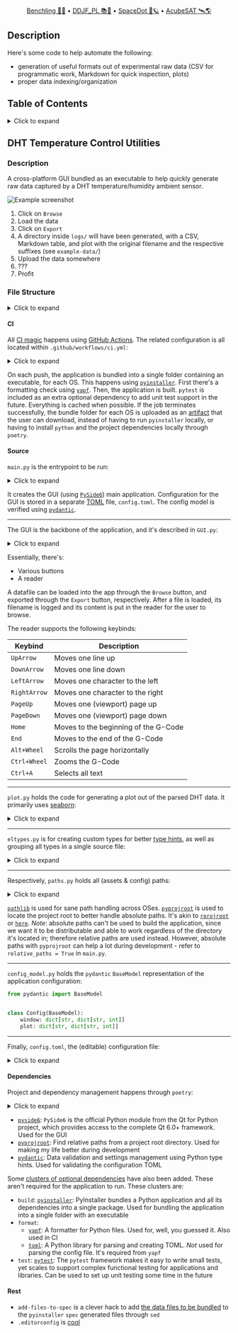 <div align="center">
<p>
    <a href="https://benchling.com/organizations/acubesat/">Benchling 🎐🧬</a> &bull;
    <a href="https://gitlab.com/acubesat/documentation/cdr-public/-/blob/master/DDJF/DDJF_PL.pdf?expanded=true&viewer=rich">DDJF_PL 📚🧪</a> &bull;
    <a href="https://spacedot.gr/">SpaceDot 🌌🪐</a> &bull;
    <a href="https://acubesat.spacedot.gr/">AcubeSAT 🛰️🌎</a>
</p>
</div>

## Description

Here's some code to help automate the following:

- generation of useful formats out of experimental raw data (CSV for programmatic work, Markdown for quick inspection, plots)
- proper data indexing/organization

## Table of Contents

<details>
<summary>Click to expand</summary>

- [Description](#description)
- [Table of Contents](#table-of-contents)
- [DHT Temperature Control Utilities](#dht-temperature-control-utilities)
  - [Description](#description-1)
  - [File Structure](#file-structure)
    - [CI](#ci)
    - [Source](#source)
    - [Dependencies](#dependencies)
    - [Rest](#rest)

</details>

## DHT Temperature Control Utilities

### Description

A cross-platform GUI bundled as an executable to help quickly generate raw data captured by a DHT temperature/humidity ambient sensor.

![Example screenshot](/assets/screenshot.png)

1. Click on `Browse`
2. Load the data
3. Click on `Export`
4. A directory inside `logs/` will have been generated, with a CSV, Markdown table, and plot with the original filename and the respective suffixes (see `example-data/`)
5. Upload the data somewhere
6. ???
7. Profit

### File Structure

<details>
<summary>Click to expand</summary>

```graphql
./.github/workflows
└─ ci.yml
./src/
├─ config_model.py
├─ config.toml
├─ eltypes.py
├─ GUI.py
├─ IOUtils.py
├─ main.py
├─ operators.py
├─ paths.py
└─ plot.py
.editorconfig
add-files-to-spec
poetry.lock
poetry.toml
pyproject.toml
```

</details>

#### CI

All [CI magic](https://github.com/AcubeSAT/imaging-system/actions/workflows/ci.yml) happens using [GitHub Actions](https://docs.github.com/en/actions).
The related configuration is all located within `.github/workflows/ci.yml`:

<details>
<summary>Click to expand</summary>

```yaml
name: CI
run-name: ${{ github.actor }} is running 🚀
on: [push] # Triggered by push.

jobs:
  ci:
    strategy:
      fail-fast: false # Don't fail all jobs if a single job fails.
      matrix:
        python-version: ["3.11"]
        poetry-version: ["1.2.2"] # Poetry is used for project/dependency management.
        os: [ubuntu-latest, macos-latest, windows-latest]
        include: # Where pip stores its cache is OS-dependent.
          - pip-cache-path: ~/.cache
            os: ubuntu-latest
          - pip-cache-path: ~/.cache
            os: macos-latest
          - pip-cache-path: ~\appdata\local\pip\cache
            os: windows-latest
    defaults:
      run:
        shell: bash # For sane consistent scripting throughout.
        working-directory: ./hotbed-enclosure/temperature-control
    runs-on: ${{ matrix.os }} # For each OS:
    steps:
      - name: Check out repository
        uses: actions/checkout@v3
      - name: Setup Python
        id: setup-python
        uses: actions/setup-python@v4
        with:
          python-version: ${{ matrix.python-version }}
      - name: Install Poetry
        uses: snok/install-poetry@v1
        with:
          version: ${{ matrix.poetry-version }}
          virtualenvs-create: true
          virtualenvs-in-project: true # Otherwise the venv will be the same across all OSes.
          installer-parallel: true
      - name: Load cached venv
        id: cached-pip-wheels
        uses: actions/cache@v3
        with:
          path: ${{ matrix.pip-cache-path }}
          key: venv-${{ runner.os }}-${{ steps.setup-python.outputs.python-version }}-${{ hashFiles('**/poetry.lock') }}
      - name: Install dependencies
        run: poetry install --no-interaction --no-root -E build -E format # https://github.com/python-poetry/poetry/issues/1227
      - name: Check formatting
        run: |
          source $VENV
          yapf -drp --no-local-style --style "facebook" temperature_control/
      - name: Build for ${{ matrix.os }}
        run: | # https://stackoverflow.com/questions/19456518/error-when-using-sed-with-find-command-on-os-x-invalid-command-code
          source $VENV
          pyi-makespec temperature_control/main.py
          if [ "$RUNNER_OS" == "macOS" ]; then
            sed -i '' -e '2 r add-files-to-spec' main.spec
            sed -i '' -e 's/datas=\[]/datas=added_files/' main.spec
          else
            sed -i '2 r add-files-to-spec' main.spec
            sed -i 's/datas=\[]/datas=added_files/' main.spec
          fi
          pyinstaller main.spec
      - name: Archive binary artifacts
        uses: actions/upload-artifact@v3
        with:
          name: ${{ matrix.os }}-bundle
          path: ./hotbed-enclosure/temperature-control/dist
```

</details>

On each push, the application is bundled into a single folder containing an executable, for each OS.
This happens using [`pyinstaller`](https://www.pyinstaller.org/).
First there's a formatting check using [`yapf`](https://github.com/google/yapf).
Then, the application is built.
`pytest` is included as an extra optional dependency to add unit test support in the future.
Everything is cached when possible.
If the job terminates successfully, the bundle folder for each OS is uploaded as an [artifact](https://github.com/AcubeSAT/imaging-system/actions/runs/3692814721) that the user can download, instead of having to run `pyinstaller` locally, or having to install `python` and the project dependencies locally through `poetry`.

#### Source

`main.py` is the entrypoint to be run:

<details>
<summary>Click to expand</summary>

```python
import logging
from sys import exit

from PySide6.QtWidgets import QApplication
# Yes, tabulate is unused here.
# However, it's an optional dependency of pandas
# needed to convert a DataFrame to a markdown table
# and I didn't find any other way to tell pyinstaller
# that it has to bundle tabulate too.
# So keep this line.
import tabulate

from GUI import TempLogUtilsGUI
from IOUtils import read_config
from paths import get_path

if __name__ == "__main__":
    logging.basicConfig(
        level=logging.INFO,
        format='%(asctime)s - %(levelname)s - %(message)s',
        datefmt='%d-%b-%y %H:%M:%S'
    )
    logging.info("Logger initialized.")

    RELATIVE_PATHS = True

    CONFIG = read_config(get_path("config", RELATIVE_PATHS))
    if not CONFIG:
        logging.error("Loading the configuration file failed.")
        exit(1)
    logging.info("Configuration file loaded successfully.")

    WINDOW_CONFIG = CONFIG.window
    PLOT_CONFIG = CONFIG.plot

    app = QApplication([])

    logging.info("Starting main window.")
    window = TempLogUtilsGUI(PLOT_CONFIG, RELATIVE_PATHS)
    window.resize(
        WINDOW_CONFIG["dimension"]["width"],
        WINDOW_CONFIG["dimension"]["height"]
    )
    window.show()
    logging.info("Window rendered successfully.")

    EXIT_CODE = app.exec()

    close_msg = "App exited successfully." if not EXIT_CODE else "App crashed."
    logging.info(close_msg)

    exit(EXIT_CODE)
```

</details>

It creates the GUI (using [`PySide6`](https://pypi.org/project/PySide6/)) main application.
Configuration for the GUI is stored in a separate [TOML](https://github.com/toml-lang/toml) file, `config.toml`.
The config model is verified using [`pydantic`](https://pydantic-docs.helpmanual.io/).

---

The GUI is the backbone of the application, and it's described in `GUI.py`:

<details>
<summary>Click to expand</summary>

```python
import logging
from pathlib import Path

from PySide6.QtWidgets import (
    QMainWindow, QGroupBox, QHBoxLayout, QPushButton, QLabel, QVBoxLayout,
    QWidget, QFileDialog, QPlainTextEdit
)

from eltypes import config
from IOUtils import data_to_markdown, data_to_csv, read_file, write_to_file
from paths import get_path
from plot import plot


class TempLogUtilsGUI(QMainWindow):
    def __init__(self, plot_config: config, relative_paths: bool):
        super().__init__()

        self.plot_config = plot_config
        self.relative_paths = relative_paths

        self._init_ui()

    def _init_ui(self) -> None:
        self._create_io_group_box()

        self.selected_file_path = QLabel(self.tr("Selected file: "))

        self.data_viewer = QPlainTextEdit()
        self.data_viewer.setReadOnly(True)

        main_layout = QVBoxLayout()
        main_layout.addWidget(self._io_group_box)
        main_layout.addWidget(self.selected_file_path)
        main_layout.addWidget(self.data_viewer)
        self.setLayout(main_layout)

        self.setWindowTitle(self.tr("Temperature Logging Utilities"))

        # To have widgets appear.
        dummy_widget = QWidget()
        dummy_widget.setLayout(main_layout)
        self.setCentralWidget(dummy_widget)

        self.selected_file = None
        self.data = None

        logging.info("UI initialized successfully.")

    def _create_io_group_box(self) -> None:
        self._io_group_box = QGroupBox(self.tr("IO"))
        layout = QHBoxLayout()

        browse_button = QPushButton(self.tr("Browse"))
        browse_button.clicked.connect(self._browse_file)

        export_button = QPushButton(self.tr("Export"))
        export_button.clicked.connect(self._export_file)

        layout.addWidget(browse_button)
        layout.addWidget(export_button)

        self._io_group_box.setLayout(layout)

    def _browse_file(self) -> None:
        dialog = QFileDialog(self)
        dialog.setFileMode(QFileDialog.ExistingFile)
        dialog.setViewMode(QFileDialog.List)

        if dialog.exec():
            filename = dialog.selectedFiles()[0]
            filename = Path(filename)

            self.selected_file_path.setText(
                self.tr(f"Selected File: {filename.name}")
            )

            self.selected_file = filename
            self.data = read_file(filename)

            self._update_data_viewer()

            logging.info(f"Loaded file {filename.name} successfully.")

    def _export_file(self) -> None:
        def _export_data_kind(data_type: str, filename: Path) -> None:
            filename = filename.with_suffix(data_type)
            data = data_to_csv(
                self.data
            ) if data_type == ".csv" else data_to_markdown(self.data)

            write_to_file(data, filename)

        if self.data is None:
            return None

        source = self.selected_file.name

        target = get_path("logs", self.relative_paths) / source
        target.mkdir(parents=True, exist_ok=True)

        filename = target / "data"
        for extension in (".csv", ".md"):
            _export_data_kind(extension, filename)

        dimensions = (
            self.plot_config["dimension"]["width"],
            self.plot_config["dimension"]["height"]
        )
        plot(self.data, filename.with_suffix(".png"), dimensions)

        logging.info(f"Exported from file {source} successfully.")

    def _update_data_viewer(self) -> None:
        if self.data is not None:
            self.data_viewer.setPlainText(self.data.to_string(index=False))
```

</details>

Essentially, there's:

- Various buttons
- A reader

A datafile can be loaded into the app through the `Browse` button, and exported through the `Export` button, respectively.
After a file is loaded, its filename is logged and its content is put in the reader for the user to browse.

The reader supports the following keybinds:

| Keybind | Description |
| ------- | ----------- |
| `UpArrow` | Moves one line up |
| `DownArrow` | Moves one line down |
| `LeftArrow` | Moves one character to the left |
| `RightArrow` | Moves one character to the right |
| `PageUp` | Moves one (viewport) page up |
| `PageDown` | Moves one (viewport) page down |
| `Home` | Moves to the beginning of the G-Code |
| `End` | Moves to the end of the G-Code |
| `Alt+Wheel` | Scrolls the page horizontally |
| `Ctrl+Wheel` | Zooms the G-Code |
| `Ctrl+A` | Selects all text |

---

`plot.py` holds the code for generating a plot out of the parsed DHT data.
It primarily uses [seaborn](https://seaborn.pydata.org/):

<details>
<summary>Click to expand</summary>

```python
from pathlib import Path

import matplotlib.pyplot as plt
import seaborn as sns

from eltypes import log_data, plot_dimensions


def plot(data: log_data, filename: Path, dimensions: plot_dimensions) -> None:
    sns.set_theme("talk", "darkgrid")
    current_palette = sns.color_palette("bright")

    WIDTH, HEIGHT = dimensions
    _, (ax1, ax2) = plt.subplots(1, 2, figsize=(WIDTH, HEIGHT))

    temperature_series = data.iloc[:, 1]
    humidity_series = data.iloc[:, 2]

    sns.lineplot(
        data=temperature_series,
        ax=ax1,
        drawstyle="steps-pre",
        color=current_palette[0]
    )
    sns.lineplot(
        data=humidity_series,
        ax=ax2,
        drawstyle="steps-pre",
        color=current_palette[1]
    )

    plt.savefig(filename)
```

</details>

---

`eltypes.py` is for creating custom types for better [type hints](https://docs.python.org/3/library/typing.html), as well as grouping all types in a single source file:

<details>
<summary>Click to expand</summary>

```python
from pandas import DataFrame

from config_model import Config

config = dict
config_model = Config

log_data = DataFrame

csv_format = str
markdown_format = str

plot_dimensions = tuple[int, int]
```

</details>

---

Respectively, `paths.py` holds all (assets & config) paths:

<details>
<summary>Click to expand</summary>

```python
from pathlib import Path

from pyprojroot import here

_PATHS = {"config": "temperature_control/config.toml", "logs": "logs/"}


def get_path(name: str, relative: bool) -> Path:
    return here(_PATHS[name]) if not relative else _PATHS[name]
```

</details>

[`pathlib`](https://docs.python.org/3/library/pathlib.html) is used for sane path handling across OSes.
[`pyprojroot`](https://github.com/chendaniely/pyprojroot) is used to locate the project root to better handle absolute paths.
It's akin to [`rprojroot`](https://github.com/r-lib/rprojroot) or [`here`](https://here.r-lib.org/).
*Note*: absolute paths can't be used to build the application, since we want it to be distributable and able to work regardless of the directory it's located in; therefore relative paths are used instead.
However, absolute paths with `pyprojroot` can help a lot during development - refer to `relative_paths = True` in `main.py`.

---

`config_model.py` holds the `pydantic` `BaseModel` representation of the application configuration:

```python
from pydantic import BaseModel


class Config(BaseModel):
    window: dict[str, dict[str, int]]
    plot: dict[str, dict[str, int]]
```

---

Finally, `config.toml`, the (editable) configuration file:

<details>
<summary>Click to expand</summary>

```toml
[window]

    [window.dimension]
    width = 600
    height = 700

[plot]

    [plot.dimension]
    width = 15
    height = 7
```

</details>

#### Dependencies

Project and dependency management happens through `poetry`:

<details>
<summary>Click to expand</summary>

```toml
[tool.poetry]
name = "temperature-control"
version = "0.1.0"
description = "Python utilities to log and index temperature sensor readings."
authors = ["Orestis Ousoultzoglou <orousoultzoglou@gmail.com>"]
license = "MIT"
readme = "README.md"
packages = [ { include = "temperature_control" } ]

[tool.poetry.dependencies]
python = "~3.11"
pytest = { version = "^7.2.0", optional = true }
yapf = { version = "^0.32.0", optional = true }
pyside6 = "^6.4.1"
toml = { version = "^0.10.2", optional = true }
pydantic = "^1.10.2"
pyprojroot = "^0.2.0"
pandas = "^1.5.2"
tabulate = "^0.9.0"
seaborn = "^0.12.1"
matplotlib = "^3.6.2"
pyinstaller = { version = "^5.7.0", optional = true }

[tool.poetry.extras]
build = ["pyinstaller"]
format = ["yapf", "toml"]
test = ["pytest"]

[build-system]
requires = ["poetry-core"]
build-backend = "poetry.core.masonry.api"
```

</details>

- [`pyside6`](https://pypi.org/project/PySide6/): `PySide6` is the official Python module from the Qt for Python project, which provides access to the complete Qt 6.0+ framework. Used for the GUI
- [`pyprojroot`](https://pypi.org/project/pyprojroot/): Find relative paths from a project root directory. Used for making my life better during development
- [`pydantic`](https://pypi.org/project/pydantic/): Data validation and settings management using Python type hints. Used for validating the configuration TOML

Some [clusters of optional dependencies](https://python-poetry.org/docs/pyproject/#extras) have also been added.
These aren't required for the application to run.
These clusters are:

- `build`: [`pyinstaller`](https://pypi.org/project/pyinstaller/): PyInstaller bundles a Python application and all its dependencies into a single package. Used for bundling the application into a single folder with an executable
- `format`:
  - [`yapf`](https://pypi.org/project/yapf/): A formatter for Python files. Used for, well, you guessed it. Also used in CI
  - [`toml`](https://pypi.org/project/toml/): A Python library for parsing and creating TOML. *Not* used for parsing the config file. It's required from `yapf`
- `test`: [`pytest`](https://pypi.org/project/pytest/): The `pytest` framework makes it easy to write small tests, yet scales to support complex functional testing for applications and libraries. Can be used to set up unit testing some time in the future

#### Rest

- `add-files-to-spec` is a clever hack to add [the data files to be bundled](https://pyinstaller.org/en/stable/spec-files.html) to the `pyinstaller` `spec` generated files through `sed`
- `.editorconfig` is [cool](https://editorconfig.org/)
